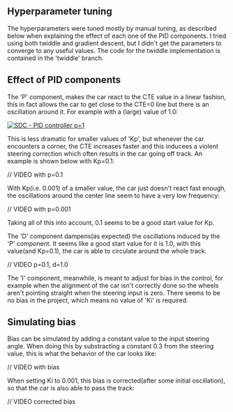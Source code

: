 Hyperparameter tuning
-----
The hyperparameters were tuned mostly by manual tuning, as described below when explaining the effect of each one of the PID components. I tried
using both twiddle and gradient descent, but I didn't get the parameters to converge to any useful values. The code for the twiddle implementation is contained in the 'twiddle' branch.

Effect of PID components
-----

The 'P' component, makes the car react to the CTE value in a linear fashion, this in fact allows the car to get close to the CTE=0 line but there is an oscillation around it. For example with a (large) value of 1.0:

[![SDC - PID controller p=1 ](https://img.youtube.com/vi/fSk1eqMjANo/0.jpg)](https://www.youtube.com/watch?v=fSk1eqMjANo)


This is less dramatic for smaller values of 'Kp', but whenever the car encounters a corner, the CTE increases faster and this inducees a violent steering correction which often results in the car going off track. An example is shown below with Kp=0.1:

// VIDEO with p=0.1

With Kp(i.e. 0.001) of a smaller value, the car just doesn't react fast enough, the oscillations around the center line seem to have a very low frequency:

// VIDEO with p=0.001

Taking all of this into account, 0.1 seems to be a good start value for Kp.

The 'D' component dampens(as expected) the oscillations induced by the 'P' component. It seems like a good start value for it is 1.0, with this value(and Kp=0.1), the car is able to circulate around the whole track.

// VIDEO p=0.1, d=1.0

The 'I' component, meanwhile, is meant to adjust for bias in the control, for example when the alignment of the car isn't correctly done so the wheels aren't pointing straight when the steering input is zero. There seems to be no bias in the project, which means no value of 'Ki' is required. 


Simulating bias
-----

Bias can be simulated by adding a constant value to the input steering angle. When doing this by substracting a constant 0.3 from the steering value, this is what the behavior of the car looks like:

// VIDEO with bias

When setting Ki to 0.001, this bias is corrected(after some initial oscillation), so that the car is also able to pass the track:

// VIDEO corrected bias

